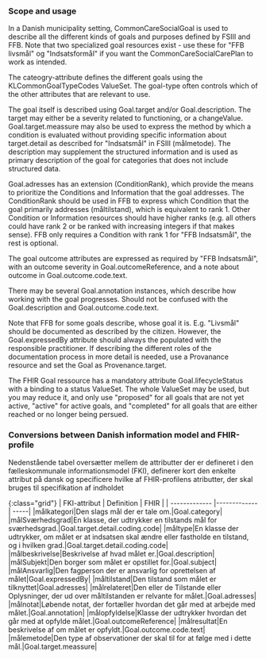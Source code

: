 <!-- StructureDefinition-KLCommonCareSocialGoal-intro.md {% comment %}
*****************************************************************************************
*                            WARNING: DO NOT EDIT THIS FILE                             *
*                                                                                       *
* This file is generated by SUSHI. Any edits you make to this file will be overwritten. *
*                                                                                       *
* To change the contents of this file, edit the original source file at:                *
* ig-data\input\pagecontent\StructureDefinition-KLCommonCareSocialGoal-intro.md         *
*****************************************************************************************
{% endcomment %} -->
### Scope and usage
In a Danish municipality setting, CommonCareSocialGoal is used to describe all the different kinds of goals and purposes defined by FSIII and FFB. Note that two specialized goal resources exist - use these for "FFB livsmål" og "Indsatsformål" if you want the CommonCareSocialCarePlan to work as intended.

The cateogry-attribute defines the different goals using the KLCommonGoalTypeCodes ValueSet. The goal-type often controls which of the other attributes that are relevant to use.

The goal itself is described using Goal.target and/or Goal.description. The target may either be a severity related to functioning, or a changeValue. Goal.target.meassure may also be used to express the method by which a condition is evaluated without providing specific information about target.detail as described for "Indsatsmål" in FSIII (målmetode). The description may supplement the structured information and is used as primary description of the goal for categories that does not include structured data.

Goal.adresses has an extension (ConditionRank), which provide the means to prioritize the Conditions and Information that the goal addresses. The ConditionRank should be used in FFB to express which Condition that the goal primarily addresses (måltilstand), which is equivalent to rank 1. Other Condition or Information resources should have higher ranks (e.g. all others could have rank 2 or be ranked with increasing integers if that makes sense). FFB only requires a Condition with rank 1 for "FFB Indsatsmål", the rest is optional.

The goal outcome attributes are expressed as required by "FFB Indsatsmål", with an outcome severity in Goal.outcomeReference, and a note about outcome in Goal.outcome.code.text.

There may be several Goal.annotation instances, which describe how working with the goal progresses. Should not be confused with the Goal.description and Goal.outcome.code.text.

Note that FFB for some goals describe, whose goal it is. E.g. "Livsmål" should be documented as described by the citizen. However, the Goal.expressedBy attribute should always the populated with the responsible practitioner. If describing the different roles of the documentation process in more detail is needed, use a Provanance resource and set the Goal as Provenance.target.

The FHIR Goal ressource has a mandatory attribute Goal.lifecycleStatus with a binding to a status ValueSet. The whole ValueSet may be used, but you may reduce it, and only use "proposed" for all goals that are not yet active, "active" for active goals, and "completed" for all goals that are either reached or no longer being persued.

### Conversions between Danish information model and FHIR-profile
Nedenstående tabel oversætter mellem de attributter der er defineret i den fælleskommunale informationsmodel (FKI), definerer kort den enkelte attribut på dansk og specificere hvilke af FHIR-profilens atributter, der skal bruges til specifikation af indholdet

{:class="grid"}
|   FKI-attribut      | Definition        | FHIR  |
| ------------- |-------------| -----|
|målkategori|Den slags mål der er tale om.|Goal.category|
|målSværhedsgrad|En klasse, der udtrykker en tilstands mål for sværhedsgrad.|Goal.target.detail.coding.code|
|måltype|En klasse der udtrykker, om målet er at indsatsen skal ændre eller fastholde en tilstand, og i hvilken grad.|Goal.target.detail.coding.code|
|målbeskrivelse|Beskrivelse af hvad målet er.|Goal.description|
|målSubjekt|Den borger som målet er opstillet for.|Goal.subject|
|målAnsvarlig|Den fagperson der er ansvarlig for oprettelsen af målet|Goal.expressedBy|
|måltilstand|Den tilstand som målet er tilknyttet|Goal.adresses|
|målrelateret|Den eller de Tilstande eller Oplysninger, der ud over måltilstanden er relvante for målet.|Goal.adresses|
|målnotat|Løbende notat, der fortæller hvordan det går med at arbejde med målet.|Goal.annotation|
|målopfyldelse|Klasse der udtrykker hvordan det går med at opfylde målet.|Goal.outcomeReference|
|målresultat|En beskrivelse af om målet er opfyldt.|Goal.outcome.code.text|
|målemetode|Den type af observationer der skal til for at følge med i dette mål.|Goal.target.meassure|






























